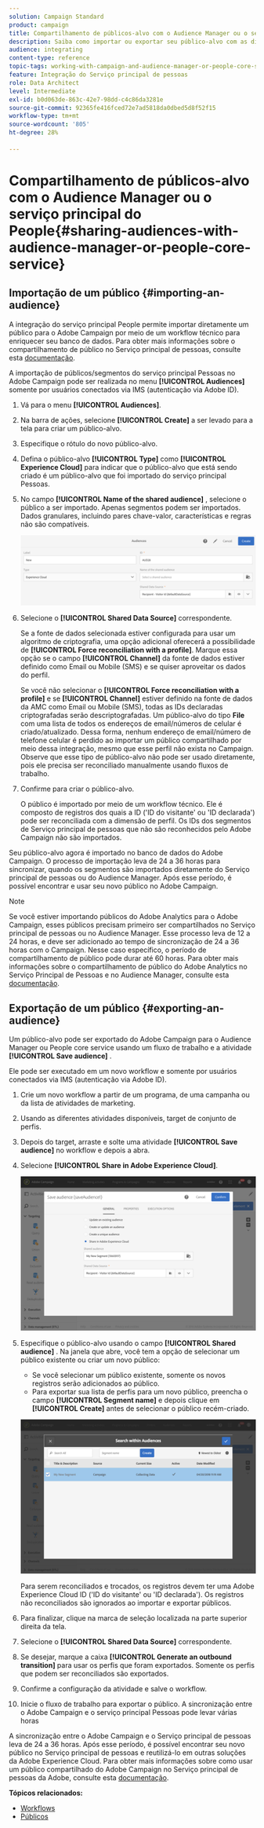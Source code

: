 ```yaml
---
solution: Campaign Standard
product: campaign
title: Compartilhamento de públicos-alvo com o Audience Manager ou o serviço principal do People
description: Saiba como importar ou exportar seu público-alvo com as diferentes soluções da Adobe Experience Cloud.
audience: integrating
content-type: reference
topic-tags: working-with-campaign-and-audience-manager-or-people-core-service
feature: Integração do Serviço principal de pessoas
role: Data Architect
level: Intermediate
exl-id: b0d063de-863c-42e7-98dd-c4c86da3281e
source-git-commit: 92365fe416fced72e7ad5818da0dbed5d8f52f15
workflow-type: tm+mt
source-wordcount: '805'
ht-degree: 28%

---
```


# Compartilhamento de públicos-alvo com o Audience Manager ou o serviço principal do People{#sharing-audiences-with-audience-manager-or-people-core-service}

## Importação de um público {#importing-an-audience}

A integração do serviço principal People permite importar diretamente um público para o Adobe Campaign por meio de um workflow técnico para enriquecer seu banco de dados. Para obter mais informações sobre o compartilhamento de público no Serviço principal de pessoas, consulte esta [documentação](https://experienceleague.adobe.com/docs/analytics/components/segmentation/segmentation-workflow/seg-publish.html?lang=pt-BR).

A importação de públicos/segmentos do serviço principal Pessoas no Adobe Campaign pode ser realizada no menu **[!UICONTROL Audiences]** somente por usuários conectados via IMS (autenticação via Adobe ID).

1. Vá para o menu **[!UICONTROL Audiences]**.
1. Na barra de ações, selecione **[!UICONTROL Create]** a ser levado para a tela para criar um público-alvo.
1. Especifique o rótulo do novo público-alvo.
1. Defina o público-alvo **[!UICONTROL Type]** como **[!UICONTROL Experience Cloud]** para indicar que o público-alvo que está sendo criado é um público-alvo que foi importado do serviço principal Pessoas.
1. No campo **[!UICONTROL Name of the shared audience]** , selecione o público a ser importado. Apenas segmentos podem ser importados. Dados granulares, incluindo pares chave-valor, características e regras não são compatíveis.

   ![](assets/aam_import_audience.png)

1. Selecione o **[!UICONTROL Shared Data Source]** correspondente.

   Se a fonte de dados selecionada estiver configurada para usar um algoritmo de criptografia, uma opção adicional oferecerá a possibilidade de **[!UICONTROL Force reconciliation with a profile]**. Marque essa opção se o campo **[!UICONTROL Channel]** da fonte de dados estiver definido como Email ou Mobile (SMS) e se quiser aproveitar os dados do perfil.

   Se você não selecionar o **[!UICONTROL Force reconciliation with a profile]** e se **[!UICONTROL Channel]** estiver definido na fonte de dados da AMC como Email ou Mobile (SMS), todas as IDs declaradas criptografadas serão descriptografadas. Um público-alvo do tipo **File** com uma lista de todos os endereços de email/números de celular é criado/atualizado. Dessa forma, nenhum endereço de email/número de telefone celular é perdido ao importar um público compartilhado por meio dessa integração, mesmo que esse perfil não exista no Campaign. Observe que esse tipo de público-alvo não pode ser usado diretamente, pois ele precisa ser reconciliado manualmente usando fluxos de trabalho.

1. Confirme para criar o público-alvo.

   O público é importado por meio de um workflow técnico. Ele é composto de registros dos quais a ID (&#39;ID do visitante&#39; ou &#39;ID declarada&#39;) pode ser reconciliada com a dimensão de perfil. Os IDs dos segmentos de Serviço principal de pessoas que não são reconhecidos pelo Adobe Campaign não são importados.

Seu público-alvo agora é importado no banco de dados do Adobe Campaign. O processo de importação leva de 24 a 36 horas para sincronizar, quando os segmentos são importados diretamente do Serviço principal de pessoas ou do Audience Manager. Após esse período, é possível encontrar e usar seu novo público no Adobe Campaign.

>[!NOTE]
>
>Se você estiver importando públicos do Adobe Analytics para o Adobe Campaign, esses públicos precisam primeiro ser compartilhados no Serviço principal de pessoas ou no Audience Manager. Esse processo leva de 12 a 24 horas, e deve ser adicionado ao tempo de sincronização de 24 a 36 horas com o Campaign. Nesse caso específico, o período de compartilhamento de público pode durar até 60 horas. Para obter mais informações sobre o compartilhamento de público do Adobe Analytics no Serviço Principal de Pessoas e no Audience Manager, consulte esta [documentação](https://experienceleague.adobe.com/docs/analytics/components/segmentation/segmentation-workflow/seg-publish.html).

## Exportação de um público {#exporting-an-audience}

Um público-alvo pode ser exportado do Adobe Campaign para o Audience Manager ou People core service usando um fluxo de trabalho e a atividade **[!UICONTROL Save audience]** .

Ele pode ser executado em um novo workflow e somente por usuários conectados via IMS (autenticação via Adobe ID).

1. Crie um novo workflow a partir de um programa, de uma campanha ou da lista de atividades de marketing.
1. Usando as diferentes atividades disponíveis, target de conjunto de perfis.
1. Depois do target, arraste e solte uma atividade **[!UICONTROL Save audience]** no workflow e depois a abra.
1. Selecione **[!UICONTROL Share in Adobe Experience Cloud]**.

   ![](assets/aam_save_audience_activity.png)

1. Especifique o público-alvo usando o campo **[!UICONTROL Shared audience]** . Na janela que abre, você tem a opção de selecionar um público existente ou criar um novo público:

   * Se você selecionar um público existente, somente os novos registros serão adicionados ao público.
   * Para exportar sua lista de perfis para um novo público, preencha o campo **[!UICONTROL Segment name]** e depois clique em **[!UICONTROL Create]** antes de selecionar o público recém-criado.

   ![](assets/aam_save_audience_segment_picker.png)

   Para serem reconciliados e trocados, os registros devem ter uma Adobe Experience Cloud ID (&#39;ID do visitante&#39; ou &#39;ID declarada&#39;). Os registros não reconciliados são ignorados ao importar e exportar públicos.

1. Para finalizar, clique na marca de seleção localizada na parte superior direita da tela.
1. Selecione o **[!UICONTROL Shared Data Source]** correspondente.
1. Se desejar, marque a caixa **[!UICONTROL Generate an outbound transition]** para usar os perfis que foram exportados. Somente os perfis que podem ser reconciliados são exportados.
1. Confirme a configuração da atividade e salve o workflow.
1. Inicie o fluxo de trabalho para exportar o público. A sincronização entre o Adobe Campaign e o serviço principal Pessoas pode levar várias horas

A sincronização entre o Adobe Campaign e o Serviço principal de pessoas leva de 24 a 36 horas. Após esse período, é possível encontrar seu novo público no Serviço principal de pessoas e reutilizá-lo em outras soluções da Adobe Experience Cloud. Para obter mais informações sobre como usar um público compartilhado do Adobe Campaign no Serviço principal de pessoas da Adobe, consulte esta [documentação](https://experienceleague.adobe.com/docs/core-services/interface/audiences/t-audience-create.html).

**Tópicos relacionados:**

* [Workflows](../../automating/using/get-started-workflows.md)
* [Públicos](../../audiences/using/about-audiences.md)
